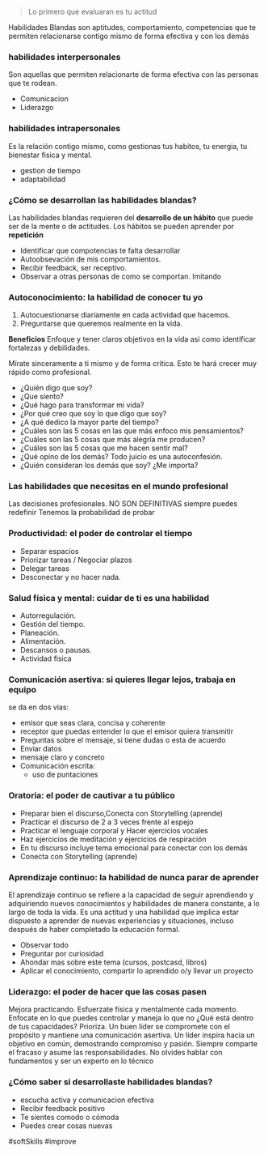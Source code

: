 > Lo primero que evaluaran es tu actitud

Habilidades Blandas son aptitudes, comportamiento, competencias que te permiten relacionarse contigo mismo de forma efectiva y con los demás

### habilidades interpersonales

Son aquellas que permiten relacionarte de forma efectiva con las personas que te rodean.

- Comunicacion
- Liderazgo

### habilidades intrapersonales

Es la relación contigo mismo, como gestionas tus habitos, tu energia, tu bienestar fisica y mental.

- gestion de tiempo
- adaptabilidad

### ¿**Cómo se desarrollan las habilidades blandas?**

Las habilidades blandas requieren del **desarrollo de un hábito** que puede ser de la mente o de actitudes. Los hábitos se pueden aprender por **repetición**

- Identificar que compotencias te falta desarrollar
- Autoobsevación de mis comportamientos.
- Recibir feedback, ser receptivo.
- Observar a otras personas de como se comportan. Imitando

### **Autoconocimiento: la habilidad de conocer tu yo**

1. Autocuestionarse diariamente en cada actividad que hacemos.
2. Preguntarse que queremos realmente en la vida.

**Beneficios** Enfoque y tener claros objetivos en la vida asi como identificar fortalezas y debilidades.

Mírate sinceramente a ti mismo y de forma crítica. Esto te hará crecer muy rápido como profesional.

- ¿Quién digo que soy?
- ¿Que siento?
- ¿Qué hago para transformar mi vida?
- ¿Por qué creo que soy lo que digo que soy?
- ¿A qué dedico la mayor parte del tiempo?
- ¿Cuáles son las 5 cosas en las que más enfoco mis pensamientos?
- ¿Cuáles son las 5 cosas que más alegría me producen?
- ¿Cuáles son las 5 cosas que me hacen sentir mal?
- ¿Qué opino de los demás? Todo juicio es una autoconfesión.
- ¿Quién consideran los demás que soy? ¿Me importa?

### **Las habilidades que necesitas en el mundo profesional**

Las decisiones profesionales. NO SON DEFINITIVAS siempre puedes redefinir Tenemos la probabilidad de probar

### **Productividad: el poder de controlar el tiempo**

- Separar espacios
- Priorizar tareas / Negociar plazos
- Delegar tareas
- Desconectar y no hacer nada.

### **Salud física y mental: cuidar de ti es una habilidad**

- Autorregulación.
- Gestión del tiempo.
- Planeación.
- Alimentación.
- Descansos o pausas.
- Actividad física

### **Comunicación asertiva: si quieres llegar lejos, trabaja en equipo**

se da en dos vias:

- emisor que seas clara, concisa y coherente
- receptor que puedas entender lo que el emisor quiera transmitir
- Preguntas sobre el mensaje, si tiene dudas o esta de acuerdo
- Enviar datos
- mensaje claro y concreto
- Comunicación escrita:
    - uso de puntaciones

### **Oratoria: el poder de cautivar a tu público**

- Preparar bien el discurso,Conecta con Storytelling (aprende)
- Practicar el discurso de 2 a 3 veces frente al espejo
- Practicar el lenguaje corporal y Hacer ejercicios vocales
- Haz ejercicios de meditación y ejercicios de respiración
- En tu discurso incluye tema emocional para conectar con los demás
- Conecta con Storytelling (aprende)

### **Aprendizaje continuo: la habilidad de nunca parar de aprender**

El aprendizaje continuo se refiere a la capacidad de seguir aprendiendo y adquiriendo nuevos conocimientos y habilidades de manera constante, a lo largo de toda la vida. Es una actitud y una habilidad que implica estar dispuesto a aprender de nuevas experiencias y situaciones, incluso después de haber completado la educación formal.

- Observar todo
- Preguntar por curiosidad
- Ahondar mas sobre este tema (cursos, postcasd, libros)
- Aplicar el conocimiento, compartir lo aprendido o/y llevar un proyecto

### **Liderazgo: el poder de hacer que las cosas pasen**

Mejora practicando. Esfuerzate física y mentalmente cada momento. Enfocate en lo que puedes controlar y maneja lo que no ¿Qué está dentro de tus capacidades? Prioriza. Un buen líder se compromete con el propósito y mantiene una comunicación asertiva. Un líder inspira hacia un objetivo en común, demostrando compromiso y pasión. Siempre comparte el fracaso y asume las responsabilidades. No olvides hablar con fundamentos y ser un experto en lo técnico

### **¿Cómo saber si desarrollaste habilidades blandas?**

- escucha activa y comunicacion efectiva
- Recibir feedback positivo
- Te sientes comodo o cómoda
- Puedes crear cosas nuevas

#softSkills
#improve 

